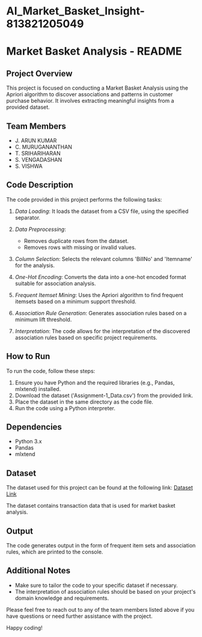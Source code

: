 # AI_Market_Basket_Insight-813821205049
# Market Basket Analysis - README

## Project Overview
This project is focused on conducting a Market Basket Analysis using the Apriori algorithm to discover associations and patterns in customer purchase behavior. It involves extracting meaningful insights from a provided dataset.

## Team Members
- J. ARUN KUMAR
- C. MURUGANANTHAN
- T. SRIHARIHARAN
- S. VENGADASHAN
- S. VISHWA

## Code Description
The code provided in this project performs the following tasks:

1. *Data Loading*: It loads the dataset from a CSV file, using the specified separator.

2. *Data Preprocessing*:
   - Removes duplicate rows from the dataset.
   - Removes rows with missing or invalid values.

3. *Column Selection*: Selects the relevant columns 'BillNo' and 'Itemname' for the analysis.

4. *One-Hot Encoding*: Converts the data into a one-hot encoded format suitable for association analysis.

5. *Frequent Itemset Mining*: Uses the Apriori algorithm to find frequent itemsets based on a minimum support threshold.

6. *Association Rule Generation*: Generates association rules based on a minimum lift threshold.

7. *Interpretation*: The code allows for the interpretation of the discovered association rules based on specific project requirements.

## How to Run
To run the code, follow these steps:
1. Ensure you have Python and the required libraries (e.g., Pandas, mlxtend) installed.
2. Download the dataset ('Assignment-1_Data.csv') from the provided link.
3. Place the dataset in the same directory as the code file.
4. Run the code using a Python interpreter.

## Dependencies
- Python 3.x
- Pandas
- mlxtend

## Dataset
The dataset used for this project can be found at the following link:
[Dataset Link](https://www.kaggle.com/datasets/aslanahmedov/market-basket-analysis)

The dataset contains transaction data that is used for market basket analysis.

## Output
The code generates output in the form of frequent item sets and association rules, which are printed to the console.

## Additional Notes
- Make sure to tailor the code to your specific dataset if necessary.
- The interpretation of association rules should be based on your project's domain knowledge and requirements.

Please feel free to reach out to any of the team members listed above if you have questions or need further assistance with the project.

Happy coding!
